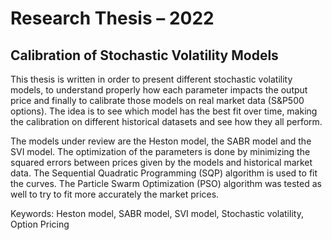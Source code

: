 # Research Thesis – 2022

## Calibration of Stochastic Volatility Models

This thesis is written in order to present different stochastic volatility models, to understand properly how each parameter impacts the output price and finally to calibrate those models on real market data (S&P500 options). The idea is to see which model has the best fit over time, making the calibration on different historical datasets and see how they all perform.

The models under review are the Heston model, the SABR model and the SVI model. The optimization of the parameters is done by minimizing the squared errors between prices given by the models and historical market data. The Sequential Quadratic Programming (SQP) algorithm is used to fit the curves. The Particle Swarm Optimization (PSO) algorithm was tested as well to try to fit more accurately the market prices.

Keywords: Heston model, SABR model, SVI model, Stochastic volatility, Option Pricing
